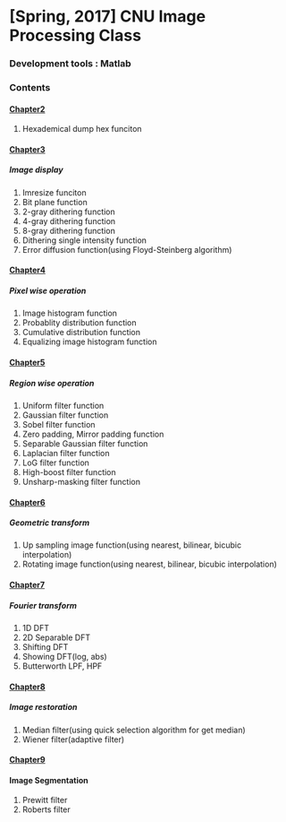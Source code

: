 # [Spring, 2017] CNU Image Processing Class

### Development tools : Matlab

### Contents

#### [Chapter2](https://github.com/Yoon-jae/Spring_2017_ImageProcessing/tree/master/Chapter2)
1. Hexademical dump hex funciton

#### [Chapter3](https://github.com/Yoon-jae/Spring_2017_ImageProcessing/tree/master/Chapter3)
##### Image display
1. Imresize funciton
2. Bit plane function
3. 2-gray dithering function
4. 4-gray dithering function
5. 8-gray dithering function
6. Dithering single intensity function
5. Error diffusion function(using Floyd-Steinberg algorithm)

#### [Chapter4](https://github.com/Yoon-jae/Spring_2017_ImageProcessing/tree/master/Chapter4)
##### Pixel wise operation
1. Image histogram function
2. Probablity distribution function
3. Cumulative distribution function
4. Equalizing image histogram function


#### [Chapter5](https://github.com/Yoon-jae/Spring_2017_ImageProcessing/tree/master/Chapter5)
##### Region wise operation
1. Uniform filter function
2. Gaussian filter function
3. Sobel filter function
4. Zero padding, Mirror padding function
5. Separable Gaussian filter function
6. Laplacian filter function
7. LoG filter function
8. High-boost filter function
9. Unsharp-masking filter function


#### [Chapter6](https://github.com/Yoon-jae/Spring_2017_ImageProcessing/tree/master/Chapter6)
##### Geometric transform
1. Up sampling image function(using nearest, bilinear, bicubic interpolation)
2. Rotating image function(using nearest, bilinear, bicubic interpolation)

#### [Chapter7](https://github.com/Yoon-jae/Spring_2017_ImageProcessing/tree/master/Chapter7)
##### Fourier transform
1. 1D DFT
2. 2D Separable DFT
3. Shifting DFT
4. Showing DFT(log, abs)
5. Butterworth LPF, HPF

#### [Chapter8](https://github.com/Yoon-jae/Spring_2017_ImageProcessing/tree/master/Chapter8)
##### Image restoration
1. Median filter(using quick selection algorithm for get median)
2. Wiener filter(adaptive filter)

#### [Chapter9](https://github.com/Yoon-jae/Spring_2017_ImageProcessing/tree/master/Chapter9)
#### Image Segmentation
1. Prewitt filter
2. Roberts filter
